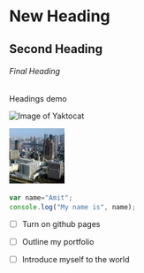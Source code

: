 # New Heading
## Second Heading
###### Final Heading
Headings demo 

![Image of Yaktocat](https://octodex.github.com/images/yaktocat.png)

![Sample Image](https://github.com/IQAndreas/sample-images/blob/gh-pages/100-100-color/00.jpg)


``` javascript
var name="Amit";
console.log("My name is", name);
```

- [ ] Turn on github pages
- [ ] Outline my portfolio
- [ ] Introduce myself to the world
      
